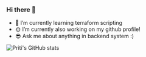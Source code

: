 ### Hi there 👋

- 🌱 I’m currently learning terraform scripting
- :sun_with_face: I’m currently also working on my github profile!
- :sunglasses: Ask me about anything in backend system :)

 
![Priti's GitHub stats](https://github-readme-stats.vercel.app/api?username=pritisolanki&show_icons=true&theme=tokyonight)
